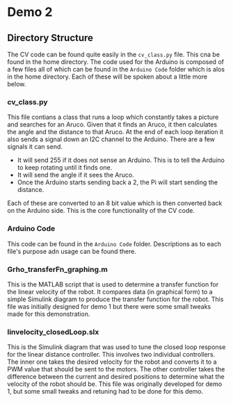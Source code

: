 # Demo 2

## Directory Structure

The CV code can be found quite easily in the `cv_class.py` file. This cna be found in the home directory. The code used for the Arduino is composed of a few files all of which can be found in the `Arduino Code` folder which is alos in the home directory. Each of these will be spoken about a little more below.

### cv_class.py

This file contians a class that runs a loop which constantly takes a picture and searches for an Aruco. Given that it finds an Aruco, it then calculates the angle and the distance to that Aruco. At the end of each loop iteration it also sends a signal down an I2C channel to the Arduino. There are a few signals it can send.
* It will send 255 if it does not sense an Arduino. This is to tell the Arduino to keep rotating until it finds one.
* It will send the angle if it sees the Aruco.
* Once the Arduino starts sending back a 2, the Pi will start sending the distance.

Each of these are converted to an 8 bit value which is then converted back on the Arduino side. This is the core functionality of the CV code.

### Arduino Code

This code can be found in the `Arduino Code` folder. Descriptions as to each file's purpose adn usage can be found there.

### Grho_transferFn_graphing.m

This is the MATLAB script that is used to determine a transfer function for the linear velocity of the robot. It compares data (in graphical form) to a simple Simulink diagram to produce the transfer function for the robot. This file was initially designed for demo 1 but there were some small tweaks made for this demonstration.

### linvelocity_closedLoop.slx

This is the Simulink diagram that was used to tune the closed loop response for the linear distance controller. This involves two individual controllers. The inner one takes the desired velocity for the robot and converts it to a PWM value that should be sent to the motors. The other controller takes the difference between the current and desired positions to determine what the velocity of the robot should be. This file was originally developed for demo 1, but some small tweaks and retuning had to be done for this demo.



